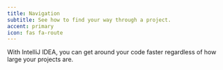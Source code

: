 ```yaml
---
title: Navigation
subtitle: See how to find your way through a project.
accent: primary
icon: fas fa-route
---
```


With IntelliJ IDEA, you can get around your code faster regardless of how large your projects are.
